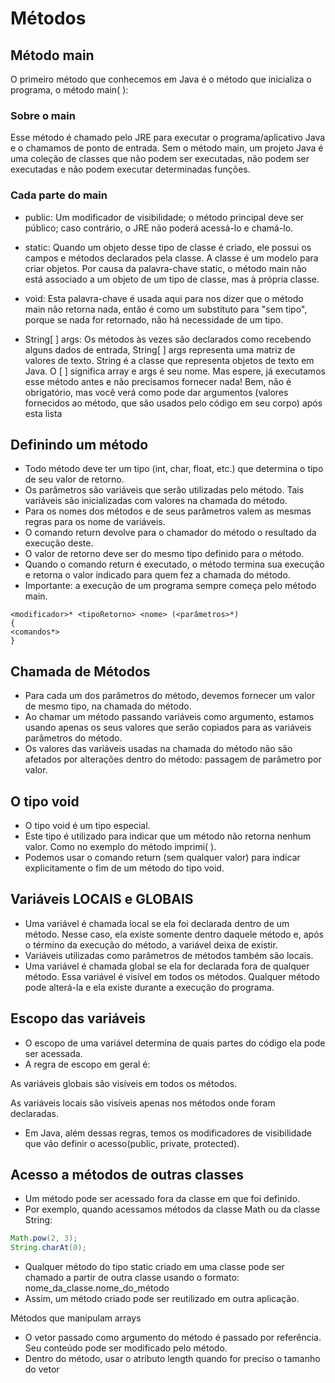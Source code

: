 # Métodos

## Método main

O primeiro método que conhecemos em Java é o método que inicializa o programa, o método main( ):

### Sobre o main

Esse método é chamado pelo JRE para executar o programa/aplicativo Java e o chamamos de ponto de entrada. 
Sem o método main, um projeto Java é uma coleção de classes que não podem ser executadas, 
não podem ser executadas e não podem executar determinadas funções.

### Cada parte do main

- public: Um modificador de visibilidade; o método principal deve ser público;
caso contrário, o JRE não poderá acessá-lo e chamá-lo.

- static: Quando um objeto desse tipo de classe é criado,
ele possui os campos e métodos declarados pela classe. 
A classe é um modelo para criar objetos. 
Por causa da palavra-chave static, 
o método main não está associado a um objeto de um tipo de classe, 
mas à própria classe.

- void: Esta palavra-chave é usada aqui para nos dizer que o método main não retorna nada,
então é como um substituto para "sem tipo", porque se nada for retornado,
não há necessidade de um tipo.

- String[ ] args: Os métodos às vezes são declarados como recebendo alguns dados de entrada,
String[ ] args representa uma matriz de valores de texto. 
String é a classe que representa objetos de texto em Java. 
O [ ] significa array e args é seu nome. Mas espere, 
já executamos esse método antes e não precisamos fornecer nada! 
Bem, não é obrigatório, 
mas você verá como pode dar argumentos (valores fornecidos ao método, que são usados pelo código em seu corpo) após esta lista

## Definindo um método

- Todo método deve ter um tipo (int, char, float, etc.) que determina o tipo de seu valor de retorno.
- Os parâmetros são variáveis que serão utilizadas pelo método. Tais variáveis são inicializadas com valores na chamada do método.
- Para os nomes dos métodos e de seus parâmetros valem as mesmas regras para os nome de variáveis.
- O comando return devolve para o chamador do método o resultado da execução deste.
- O valor de retorno deve ser do mesmo tipo definido para o método.
- Quando o comando return é executado, o método termina sua execução e retorna o valor indicado para quem fez a chamada do método.
- Importante: a execução de um programa sempre começa pelo método main.

``` 
<modificador>* <tipoRetorno> <nome> (<parâmetros>*)
{   
<comandos*> 
}
```

## Chamada de Métodos

- Para cada um dos parâmetros do método, devemos fornecer um valor de mesmo tipo, na chamada do método.
- Ao chamar um método passando variáveis como argumento, estamos usando apenas os seus valores que serão copiados para as variáveis parâmetros do método.
- Os valores das variáveis usadas na chamada do método não são afetados por alterações dentro do método: passagem de parâmetro por valor.

## O tipo void
- O tipo void é um tipo especial.
- Este tipo é utilizado para indicar que um método não retorna nenhum valor. Como no exemplo do método imprimi( ).
- Podemos usar o comando return (sem qualquer valor) para indicar explicitamente o fim de um método do tipo void.

## Variáveis LOCAIS e GLOBAIS
- Uma variável é chamada local se ela foi declarada dentro de um método. Nesse caso, ela existe somente dentro daquele método e, após o término da execução do método, a variável deixa de existir.
- Variáveis utilizadas como parâmetros de métodos também são locais.
- Uma variável é chamada global se ela for declarada fora de qualquer método. Essa variável é visível em todos os métodos. Qualquer método pode alterá-la e ela existe durante a execução do programa.

## Escopo das variáveis
- O escopo de uma variável determina de quais partes do código ela pode ser acessada. 
- A regra de escopo em geral é:

As variáveis globais são visíveis em todos os métodos.

As variáveis locais são visíveis apenas nos métodos onde foram declaradas.

- Em Java, além dessas regras, temos os modificadores de visibilidade que vão definir o acesso(public, private, protected).

## Acesso a métodos de outras classes
- Um método pode ser acessado fora da classe em que foi definido.
- Por exemplo, quando acessamos métodos da classe Math ou da classe String: 
``` java
Math.pow(2, 3); 
String.charAt(0);
```
- Qualquer método do tipo static criado em uma classe pode ser chamado a partir de outra classe usando o formato: nome_da_classe.nome_do_método
- Assim, um método criado pode ser reutilizado em outra aplicação.

Métodos que manipulam arrays

- O vetor passado como argumento do método é passado por referência. Seu conteúdo pode ser modificado pelo método.
- Dentro do método, usar o atributo length quando for preciso o tamanho do vetor


